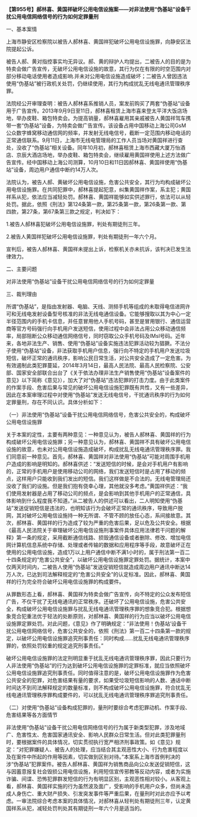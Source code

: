 **【第955号】郝林喜、黄国祥破坏公用电信设施案——对非法使用“伪基站”设备干扰公用电信网络信号的行为如何定罪量刑**

一、基本案情

上海市静安区检察院以被告人郝林喜、黄国祥犯破坏公用电信设施罪，向静安区法院提起公诉。

被告人郝、黄对指控事实均无异议。郝、黄的辩护人均提出，二被告人的目的是为特卖会做广告宣传，无破坏公用电信设施的故意，其行为仅在有限的时空范围内对部分移动电话使用者造成影响.并未对公用电信设施造成破坏；二被告人曾因违法使用“伪基站”被行政机关处罚，仍继续使用，其行为构成扰乱无线电通讯管理秩序罪。

法院经公开审理查明：被告人郝林喜系推销人员，案发前购买了两套“伪基站”设备用于广告宣传。2013年9月9日至11日，郝林喜租赁上海市喜来登太平洋大饭店场地，举办皮鞋、箱包特卖会。为提高销量，郝林喜雇用其亲戚被告人黄国祥驾车携带一套“伪基站”设备，为特卖会做广告宣传。该设备占用中国移动上海公司GsM公众数字蜂窝移动通信网的频率，并发射无线电信号，截断一定范围内移动电话的正常通信联系。9月11日，上海市无线电管理局的工作人员当场对黄国祥进行查处，没收了“伪基站”相关设备。同年10月初，郝林喜租赁上海市西藏大厦万怡酒店、京辰大酒店场地，举办皮鞋、箱包特卖会，继续雇用黄国祥使用上述方法做广告宣传。经中国移动上海公司测算，10月10日和11日因郝林喜、黄国祥使用“伪基站”设备，周边用户通信中断约14万人次。

法院认为，被告人郝、黄破坏公用电信设施，危害公共安全，其行为均构成破坏公用电信设施罪。在共同犯罪中，郝林喜提起犯意，纠集黄国祥作案，系主犯；黄国祥系从犯，依法应当减轻处罚。郝林喜、黄国祥能够如实供述罪行，依法可以从轻处罚。据此，依照《刑法》第124条第一款，第25条第一款，第26条第一款、第四款，第27条，第67条第三款之规定，判决如下：

1.被告人郝林喜犯破坏公用电信设施罪，判处有期徒刑三年。

2.被告人黄国祥犯破坏公用电信设施罪，判处有期徒刑一年六个月。

宣判后，被告人郝林喜、黄国祥未提出上诉，检察机关亦未抗诉，该判决已发生法律效力。

二、主要问题

对非法使用“伪基站”设备干扰公用电信网络信号的行为如何定罪量

三、裁判理由

所谓“伪基站”，是指由发射器、电脑、天线、测频手机等组成的未取得电信进网许可和无线电发射设备型号核准的非法无线电通信设备。它能够搜取以其为中心一定半径范围内的手机卡信息，并任意冒用他人手机号码，甚至是冒用银行、通信运营商等官方号码强行向手机用户发送短信，使用过程中会非法占用公众移动通信频率，局部阻断公众移动通信网络信号，同时窃取公众手机号码及IMsI号码。近年来，各地非法生产、销售、使用“伪基站”设备实施违法犯罪活动较为猖獗。不法分子使用“伪基站”设备，非法获取手机用户信息，强行向不特定的手机用户发送垃圾短信，破坏正常的通讯秩序，影响公民日常生活，对公共安全造成了一定危害。为有效遏制此类犯罪蔓延，2014年3月14日，最高人民法院、最高人民检察院、公安部、国家安全部联合出台了《关于依法办理非法生产销售使用“伪基站”设备案件的意见》以下简称《意见》），加大了对“伪基站”违法犯罪的打击力度。由于此类案件的作案手段、危害后果与常见的破坏公用电信设施犯罪既有共性，又有一些差异，因此在本案审理过程中对使用“伪基站”发送无线电信号，干扰通讯秩序的行为如何定罪量刑，存在不同认识。具体分析如下：

（一）非法使用“伪基站”设备干扰公用电信网络信号，危害公共安全的，构成破坏公用电信设施罪

关于本案的定性，主要有两种意见：一种意见认为，被告人郝林喜、黄国祥的行为构成破坏公用电信设施罪；另一种意见认为，郝林喜、黄国祥不具有破坏公用电信设施的故意，也未对公用电信设施造成破坏，构成扰乱无线电通讯管理秩序罪。我们同意前一种意见。首先，郝林喜、黄国祥对非法使用“伪基站”可能对周围手机用户造成的影响是明知的。郝林喜供述：“发送短信的时候，是会对手机用户有影响的，正常的手机用户是使用移动公司的网络，我们发送短信时是占用了移动的频点，这样用户只能收到我们发出的短信。我们这样做是不合法的。无线电管理局还没收了我们的设施。但是我们抱有侥幸心理，其他就没多考虑。”黄国祥供述：“我们使用发射器是占用了移动公司的频点，是会影响到其他手机用户的正常通信，具体影响到什么程度我不知道。”从二被告人的供述可以看出，二人明知使用“伪基站”发送促销短信是违法的，也明知该行为会破坏正常的通讯秩序，导致用户脱网，其对破坏公用电信设施持一种无所谓、不管不顾的放任心态，系间接故意。其次，郝林喜、黄国祥的行为造成了较为严重的危害后果，足以危及公共安全。根据《最高人民法院关于审理破坏公用电信设施刑事案件具体应用法律若干问题的解释》第一条的规定，采用截断通信线路、损毁通信设备或者删除、修改、增加电信网计算机信息系统中存储、处理或者传输的数据和应用程序等手段，故意破坏正在使用的公用电信设施，造成1万以上用户通信中断不满1小时的，属于刑法第一百二十四条规定的“危害公共安全”，以破坏公用电信设施罪定罪处罚。据统计，本案中仅两天时间内，二被告人使用“伪基站”发送促销短信就造成周边用户通讯中断达14万人次，已达到司法解释规定的“危害公共安全”的认定标准。因此，郝林喜、黄国祥的行为完全符合破坏公用电信设施罪的构成要件。

从罪数形态上看，郝林喜、黄国祥为特卖会做广告宣传，向不特定的公众发布短信广告，不仅干扰了无线电通讯的正常秩序。还破坏了公用电信设施，危害公共安全，构成破坏公用电信设施罪与扰乱无线电通讯管理秩序罪的想象竞合犯。根据想象竞合犯重法优于轻法的处断原则，对郝林喜、黄国祥的行为应当以破坏公用电信设施罪定罪处罚。对此问题，《意见》作了明确规定：“非法使用！伪基站’设备干扰公用电信网络信号，危害公共安全的，依照《刑法》第一百二十四条第一款的规定，以破坏公用电信设施罪追究刑事责任：同时构成……扰乱无线电通讯管理秩序罪的，依照处罚较重的规定追究刑事责任。”

破坏公用电信设施罪的法定刑明显重于扰乱无线电通讯管理秩序罪，因此只要行为人非法使用“伪基站”的行为达到破坏公用电信设施罪的定罪标准，就应当依照破坏公用电信设施罪追究刑事责任。同时值得注意的是，破坏公用电信设施罪作为危害公共安全的犯罪，对危害结果有量的要求，如果受垃圾短信影响的人数、通话中断时间达不到司法解释规定的数量标准，则不构成破坏公用电信设施罪，符合扰乱无线电通讯管理秩序罪构成要件的，可以扰乱无线电通讯管理秩序罪追究刑事责任。

（二）对使用“伪基站”设备构成犯罪的，量刑时要综合考虑犯罪动机、作案手段、危害结果等各方面情节

非法使用“伪基站”设备干扰公用电信网络信号的行为属于新类型犯罪，涉及地域广、危害性太、危害国家通讯安全、影响人民群众日常生活。但对此类犯罪量刑时，要根据案件的具体情况，切实贯彻执行宽严相济刑事政策。如《意见》规定：“对犯罪嫌疑人、被告人的处理，应当结合其主观恶性大小、行为危害程度以及在案件中所起的作用等因素，切实做到区别对待。”本案系上海市首例判决的涉“伪基站”犯罪案件。被告人郝林喜、黄国祥为销售商品向公众发送促销短信，这与因蓄意报复社会毁损公用电信设施，利用短信宣传邪教等反动内容，或者为实施诈骗、间谍、恐怖犯罪群发短信的行为有明显区别，主观恶性相对较小。从客观上看，郝林喜、黄国祥实施的行为虽然波及面广，受影响的手机用户众多，但尚未造成人身伤亡、重大财产损失、引发突发事件等严重后果，在量刑时对此亦应予以考虑。一审法院综合考虑本案的具体情况，对郝林喜从轻判处有期徒刑三年，认定黄国祥系从犯，减轻处罚判处其有期徒刑一年六个月是适当的。